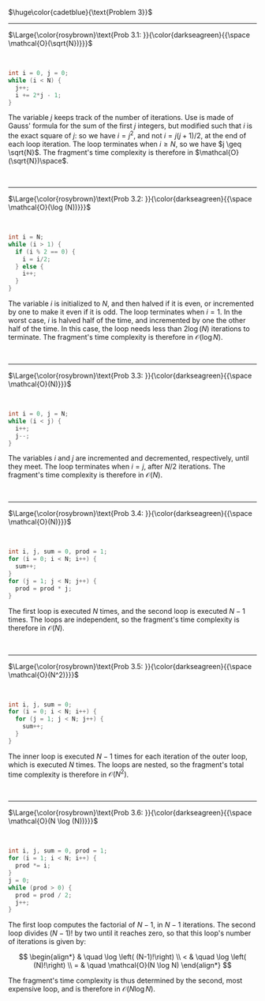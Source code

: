 $\huge\color{cadetblue}{\text{Problem 3}}$

----------------------

$\Large{\color{rosybrown}\text{Prob 3.1: }}{\color{darkseagreen}{{\space \mathcal{O}(\sqrt{N})}}}$  

<br/>

```c
int i = 0, j = 0;
while (i < N) {
  j++;
  i += 2*j - 1;
}
```

The variable $j$ keeps track of the number of iterations. Use is made of Gauss' formula for the sum of the first $j$ integers, but modified such that $i$ is the exact square of $j$: so we have $i = j^2$, and not $i = j(j+1)/2$, at the end of each loop iteration. The loop terminates when $i \geq N$, so we have $j \geq \sqrt{N}$. The fragment's time complexity is therefore in $\mathcal{O}(\sqrt{N})\space$.  

<br/>

----------------------

$\Large{\color{rosybrown}\text{Prob 3.2: }}{\color{darkseagreen}{{\space \mathcal{O}(\log (N))}}}$  

<br/>

```c
int i = N;
while (i > 1) {
  if (i % 2 == 0) {
    i = i/2;
  } else {
    i++;
  }
}
```

The variable $i$ is initialized to $N$, and then halved if it is even, or incremented by one to make it even if it is odd. The loop terminates when $i = 1$. In the worst case, $i$ is halved half of the time, and incremented by one the other half of the time. In this case, the loop needs less than $2\log(N)$ iterations to terminate. The fragment's time complexity is therefore in $\mathcal{O}(\log N)$.

<br/>

----------------------

$\Large{\color{rosybrown}\text{Prob 3.3: }}{\color{darkseagreen}{{\space \mathcal{O}(N)}}}$  

<br/>

```c
int i = 0, j = N;
while (i < j) {
  i++;
  j--;
}
```

The variables $i$ and $j$ are incremented and decremented, respectively, until they meet. The loop terminates when $i = j$, after $N/2$ iterations. The fragment's time complexity is therefore in $\mathcal{O}(N)$.

<br/>

----------------------

$\Large{\color{rosybrown}\text{Prob 3.4: }}{\color{darkseagreen}{{\space \mathcal{O}(N)}}}$  

<br/>

```c
int i, j, sum = 0, prod = 1;
for (i = 0; i < N; i++) {
  sum++;
}
for (j = 1; j < N; j++) {
  prod = prod * j;
}
```

The first loop is executed $N$ times, and the second loop is executed $N-1$ times. The loops are independent, so the fragment's time complexity is therefore in $\mathcal{O}(N)$.

<br/>

----------------------

$\Large{\color{rosybrown}\text{Prob 3.5: }}{\color{darkseagreen}{{\space \mathcal{O}(N^2)}}}$  

<br/>

```c
int i, j, sum = 0;
for (i = 0; i < N; i++) {
  for (j = 1; j < N; j++) {
    sum++;
  }
}
```

The inner loop is executed $N-1$ times for each iteration of the outer loop, which is executed $N$ times. The loops are nested, so the fragment's total time complexity is therefore in $\mathcal{O}(N^2)$.

<br/>

----------------------

$\Large{\color{rosybrown}\text{Prob 3.6: }}{\color{darkseagreen}{{\space \mathcal{O}(N \log (N))}}}$  

<br/>

```c
int i, j, sum = 0, prod = 1;
for (i = 1; i < N; i++) {
  prod *= i;
}
j = 0;
while (prod > 0) {
  prod = prod / 2;
  j++;
}
```

The first loop computes the factorial of $N - 1$, in $N - 1$ iterations. The second loop divides $(N-1)!$ by two until it reaches zero, so that this loop's number of iterations is given by:

$$
\begin{align*}
& \quad \log \left( (N-1)!\right) \\
< & \quad \log \left( (N)!\right) \\
= & \quad \mathcal{O}(N \log N)
\end{align*}
$$

The fragment's time complexity is thus determined by the second, most expensive loop, and is therefore in $\mathcal{O}(N \log N)$.

<br/>
